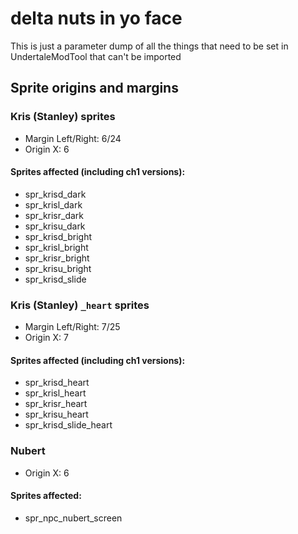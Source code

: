 # delta nuts in yo face
This is just a parameter dump of all the things that need to be set in UndertaleModTool that can't be imported

## Sprite origins and margins

### Kris (Stanley) sprites
- Margin Left/Right: 6/24
- Origin X: 6

#### Sprites affected (including ch1 versions):

- spr_krisd_dark
- spr_krisl_dark
- spr_krisr_dark
- spr_krisu_dark
- spr_krisd_bright
- spr_krisl_bright
- spr_krisr_bright
- spr_krisu_bright
- spr_krisd_slide

### Kris (Stanley) `_heart` sprites
- Margin Left/Right: 7/25
- Origin X: 7

#### Sprites affected (including ch1 versions):

- spr_krisd_heart
- spr_krisl_heart
- spr_krisr_heart
- spr_krisu_heart
- spr_krisd_slide_heart

### Nubert
- Origin X: 6

#### Sprites affected:
- spr_npc_nubert_screen
